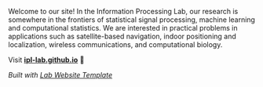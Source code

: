 
Welcome to our site! In the Information Processing Lab, our research is somewhere in the frontiers of statistical signal processing, machine learning and computational statistics. We are interested in practical problems in applications such as satellite-based navigation, indoor positioning and localization, wireless communications, and computational biology.

Visit **[ipl-lab.github.io](https://ipl-lab.github.io)** 🚀

_Built with [Lab Website Template](https://greene-lab.gitbook.io/lab-website-template-docs)_
